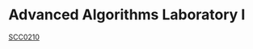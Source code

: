 # Advanced Algorithms Laboratory I

[SCC0210](https://uspdigital.usp.br/jupiterweb/obterDisciplina?nomdis=&sgldis=scc0210)
